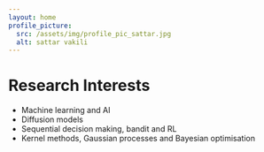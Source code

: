 ```yaml
---
layout: home
profile_picture:
  src: /assets/img/profile_pic_sattar.jpg
  alt: sattar vakili
---
```


# Research Interests

<ul>
  <li> Machine learning and AI</li>
  <li> Diffusion models</li>
  <li> Sequential decision making, bandit and RL</li>
  <li> Kernel methods, Gaussian processes and Bayesian optimisation</li>
<ul>

<div><div>
<div><div>




